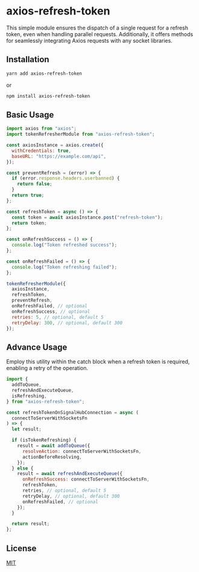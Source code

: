 # axios-refresh-token

This simple module ensures the dispatch of a single request for a refresh token, even when handling parallel requests. Additionally, it offers methods for seamlessly integrating Axios requests with any socket libraries.

## Installation

```bash
yarn add axios-refresh-token
```

or

```bash
npm install axios-refresh-token
```

## Basic Usage

```javascript
import axios from "axios";
import tokenRefresherModule from "axios-refresh-token";

const axiosInstance = axios.create({
  withCredentials: true,
  baseURL: "https://example.com/api",
});

const preventRefresh = (error) => {
  if (error.response.headers.userbanned) {
    return false;
  }
  return true;
};

const refreshToken = async () => {
  const token = await axiosInstance.post("refresh-token");
  return token;
};

const onRefreshSuccess = () => {
  console.log("Token refreshed success");
};

const onRefreshFailed = () => {
  console.log("Token refreshing failed");
};

tokenRefresherModule({
  axiosInstance,
  refreshToken,
  preventRefresh,
  onRefreshFailed, // optional
  onRefreshSuccess, // optional
  retries: 5, // optional, default 5
  retryDelay: 300, // optional, default 300
});
```

## Advance Usage

Employ this utility within the catch block when a refresh token is required, enabling a retry of the operation.

```javascript
import {
  addToQueue,
  refreshAndExecuteQueue,
  isRefreshing,
} from "axios-refresh-token";

const refreshTokenOnSignalHubConnection = async (
  connectToServerWithSocketsFn
) => {
  let result;

  if (isTokenRefreshing) {
    result = await addToQueue({
      resolveAction: connectToServerWithSocketsFn,
      actionBeforeResolving,
    });
  } else {
    result = await refreshAndExecuteQueue({
      onRefreshSuccess: connectToServerWithSocketsFn,
      refreshToken,
      retries, // optional, default 5
      retryDelay, // optional, default 300
      onRefreshFailed, // optional
    });
  }

  return result;
};
```

## License

[MIT](https://choosealicense.com/licenses/mit/)
